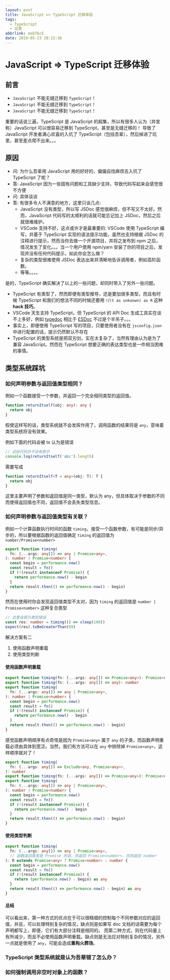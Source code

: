 ```yaml
---
layout: post
title: JavaScript => TypeScript 迁移体验
tags:
  - TypeScript
  - 记录
abbrlink: eeb7bc5
date: 2019-05-23 20:22:36
---
```


# JavaScript => TypeScript 迁移体验

## 前言

- `JavaScript` 不能无缝迁移到 `TypeScript`！
- `JavaScript` 不能无缝迁移到 `TypeScript`！
- `JavaScript` 不能无缝迁移到 `TypeScript`！

重要的话说三遍，TypeScript 是 JavaScript 的超集，所以有很多人认为（并宣称）JavaScript 可以很容易迁移到 TypeScript，甚至是无缝迁移的！
导致了 JavaScript 开发者满心欢喜的入坑了 TypeScript（包括吾辈），然后掉进了坑里，甚至差点爬不出来。。。

## 原因

- 问: 为什么吾辈用 JavaScript 用的好好的，偏偏自找麻烦去入坑了 TypeScript 了呢？
- 答: JavaScript 因为一些固有问题和工具缺少支持，导致代码写起来会感觉很不方便
- 问: 具体谈谈
- 答: 有很多令人不满意的地方，这里只谈几点:
  - JavaScript 没有类型，所以写 JSDoc 感觉很麻烦，但不写又不太好。然而，JavaScript 代码写的太顺利的话就可能忘记加上 JSDoc，然后之后就很难维护。
  - VSCode 支持不好，这点或许才是最重要的: VSCode 使用 TypeScript 编写，并基于 TypeScript 实现的语法提示功能，虽然也支持根据 JSDoc 的注释进行提示，然而当你去做一个开源项目，并将之发布到 npm 之后，情况发生了变化。。。当一个用户使用 npm/yarn 安装了你的项目之后，发现并没有任何代码提示，如此你会怎么做？
  - 复杂的类型很难使用 JSDoc 表达出来并清晰地告诉调用者，例如高阶函数。
  - 等等。。。。

是的，TypeScript 确实解决了以上的一些问题，却同时带入了另外一些问题。

- TypeScript 有类型了，然而即便有类型推导，还是要加很多类型，而且有时候 TypeScript 和我们的想法不同的时候还要用 `!`/`(t as unkonwn) as R` 这种 **hack 技巧**。
- VSCode 天生支持 TypeScript，但 TypeScript 的 API Doc 生成工具实在谈不上多好，例如 [typedoc](https://typedoc.org/) 相比于 [ESDoc](https://esdoc.org/) 不过是个半吊子。。。
- 事实上，即便使用 TypeScript 写的项目，只要使用者没有在 `jsconfig.json` 中进行配置的话，提示仍然默认不存在
- TypeScript 的类型系统是把双刃剑，实在太复杂了，当然有理由认为是为了兼容 JavaScript。然而在 TypeScript 想要正确的表达类型也是一件相当困难的事情。

## 类型系统踩坑

### 如何声明参数与返回值类型相同？

例如一个函数接受一个参数，并返回一个完全相同类型的返回值。

```ts
function returnItself(obj: any): any {
  return obj
}
```

假使这样写的话，类型系统就不会发挥作用了，调用函数的结果将是 `any`，意味着类型系统将没有效果。

例如下面的代码会被 ts 认为是错误

```ts
// 这段代码并不会有提示
console.log(returnItself('abc').length)
```

需要写成

```ts
function returnItself<T = any>(obj: T): T {
  return obj
}
```

这里主要声明了参数和返回值是同一类型，默认为 any，但具体取决于参数的不同而使得返回值也不同，返回值不会丢失类型信息。

### 如何声明参数与返回值类型有关联？

例如一个计算函数执行时间的函数 `timing`，接受一个函数参数，有可能是同步/异步的，所以要根据函数的返回值确定 `timing` 的返回值为 `number/Promise<number>`

```ts
export function timing(
  fn: (...args: any[]) => any | Promise<any>,
): number | Promise<number> {
  const begin = performance.now()
  const result = fn()
  if (!(result instanceof Promise)) {
    return performance.now() - begin
  }
  return result.then(() => performance.now() - begin)
}
```

然而在使用时你会发现返回值类型不太对，因为 `timing` 的返回值是 `number | Promise<number>` 这种复合类型

```ts
// 这里会提示类型错误
const res: number = timing(() => sleep(100))
expect(res).toBeGreaterThan(99)
```

解决方案有二

1. 使用函数声明重载
2. 使用类型判断

#### 使用函数声明重载

```ts
export function timing(fn: (...args: any[]) => Promise<any>): Promise<number>
export function timing(fn: (...args: any[]) => any): number
export function timing(
  fn: (...args: any[]) => any | Promise<any>,
): number | Promise<number> {
  const begin = performance.now()
  const result = fn()
  if (!(result instanceof Promise)) {
    return performance.now() - begin
  }
  return result.then(() => performance.now() - begin)
}
```

感觉函数声明顺序有点奇怪是因为 `Promise<any>` 属于 `any` 的子类，而函数声明重载必须由具体到宽泛。当然，我们有方法可以在 `any` 中排除掉 `Promise<any>`，这样顺序就对了！

```ts
export function timing(
  fn: (...args: any[]) => Exclude<any, Promise<any>>,
): number
export function timing(fn: (...args: any[]) => Promise<any>): Promise<number>
export function timing(
  fn: (...args: any[]) => any | Promise<any>,
): number | Promise<number> {
  const begin = performance.now()
  const result = fn()
  if (!(result instanceof Promise)) {
    return performance.now() - begin
  }
  return result.then(() => performance.now() - begin)
}
```

#### 使用类型判断

```ts
export function timing(
  fn: (...args: any[]) => any | Promise<any>,
  // 函数返回类型是 Promise 的话，则返回 Promise<number>，否则返回 number
): R extends Promise<any> ? Promise<number> : number {
  const begin = performance.now()
  const result = fn()
  if (!(result instanceof Promise)) {
    return (performance.now() - begin) as any
  }
  return result.then(() => performance.now() - begin) as any
}
```

#### 总结

可以看出来，第一种方式的优点在于可以很精细的控制每个不同参数对应的返回值，并且，可以处理特别复杂的情况，缺点则是如果写 doc 文档的话需要为每个声明都写上，即便，它们有大部分注释是相同的。
而第二种方式，则在代码量上有所减少，而且不必使用函数声明重载。缺点则是无法应对特别复杂的情况，另外一点就是使用了 `any`，可能会造成**重构火葬场**。

### TypeScript 类型系统就是认为吾辈错了怎么办？

### 如何强制调用非空时对象上的函数？
